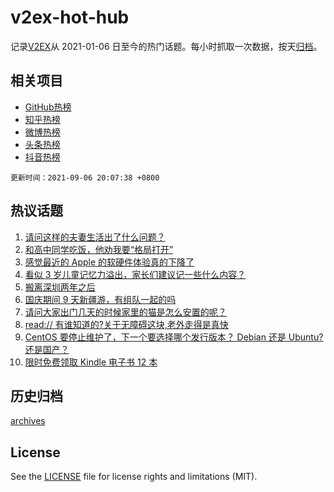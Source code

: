 # v2ex-hot-hub

 记录[V2EX](https://www.v2ex.com/)从 2021-01-06 日至今的热门话题。每小时抓取一次数据，按天[归档](archives)。
 
 ## 相关项目

- [GitHub热榜](https://github.com/snaildev/github-hot-hub)
- [知乎热榜](https://github.com/snaildev/zhihu-hot-hub)
- [微博热榜](https://github.com/snaildev/weibo-hot-hub)
- [头条热榜](https://github.com/snaildev/toutiao-hot-hub)
- [抖音热榜](https://github.com/snaildev/douyin-hot-hub)


 `更新时间：2021-09-06 20:07:38 +0800`

## 热议话题

1. [请问这样的夫妻生活出了什么问题？](https://www.v2ex.com/t/800048)
1. [和高中同学吃饭，他劝我要“格局打开”](https://www.v2ex.com/t/800073)
1. [感觉最近的 Apple 的软硬件体验真的下降了](https://www.v2ex.com/t/800110)
1. [看似 3 岁儿童记忆力溢出，家长们建议记一些什么内容？](https://www.v2ex.com/t/800136)
1. [搬离深圳两年之后](https://www.v2ex.com/t/800034)
1. [国庆期间 9 天新疆游，有组队一起的吗](https://www.v2ex.com/t/800079)
1. [请问大家出门几天的时候家里的猫是怎么安置的呢？](https://www.v2ex.com/t/800121)
1. [read:// 有谁知道的?关于无障碍这块,老外走得是真快](https://www.v2ex.com/t/800156)
1. [CentOS 要停止维护了，下一个要选择哪个发行版本？ Debian 还是 Ubuntu?还是国产？](https://www.v2ex.com/t/800189)
1. [限时免费领取 Kindle 电子书 12 本](https://www.v2ex.com/t/800026)

## 历史归档

[archives](archives)

## License

See the [LICENSE](LICENSE) file for license rights and limitations (MIT).
